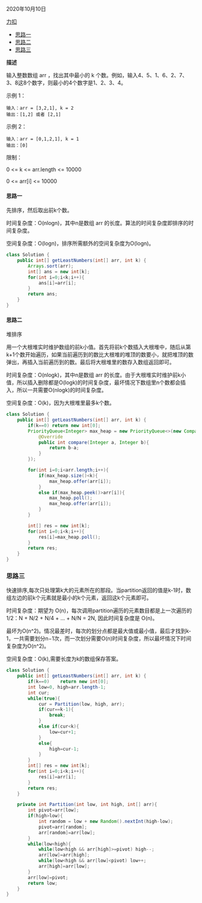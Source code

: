 2020年10月10日

[力扣](https://leetcode-cn.com/problems/zui-xiao-de-kge-shu-lcof/solution/)

- [思路一](#思路一)
- [思路二](#思路二)
- [思路三](#思路三)

**描述**

输入整数数组 arr ，找出其中最小的 k 个数。例如，输入4、5、1、6、2、7、3、8这8个数字，则最小的4个数字是1、2、3、4。

示例 1：
```
输入：arr = [3,2,1], k = 2
输出：[1,2] 或者 [2,1]
```
示例 2：
```
输入：arr = [0,1,2,1], k = 1
输出：[0]
```
限制：

0 <= k <= arr.length <= 10000

0 <= arr[i] <= 10000

#### 思路一

先排序，然后取出前k个数。

时间复杂度：O(nlogn)，其中n是数组 arr 的长度。算法的时间复杂度即排序的时间复杂度。

空间复杂度：O(logn)，排序所需额外的空间复杂度为O(logn)。

```java
class Solution {
    public int[] getLeastNumbers(int[] arr, int k) {
        Arrays.sort(arr);
        int[] ans = new int[k];
        for(int i=0;i<k;i++){
            ans[i]=arr[i];
        }
        return ans;
    }
}
```

#### 思路二

堆排序

用一个大根堆实时维护数组的前k小值。首先将前k个数插入大根堆中，随后从第k+1个数开始遍历，如果当前遍历到的数比大根堆的堆顶的数要小，就把堆顶的数弹出，再插入当前遍历到的数。最后将大根堆里的数存入数组返回即可。

时间复杂度：O(nlogk)，其中n是数组 arr 的长度。由于大根堆实时维护前k小值，所以插入删除都是O(logk)的时间复杂度，最坏情况下数组里n个数都会插入，所以一共需要O(nlogk)的时间复杂度。

空间复杂度：O(k)，因为大根堆里最多k个数。

```java
class Solution {
    public int[] getLeastNumbers(int[] arr, int k) {
        if(k==0) return new int[0];
        PriorityQueue<Integer> max_heap = new PriorityQueue<>(new Comparator<Integer>(){
            @Override
            public int compare(Integer a, Integer b){
                return b-a;
            }
        });

        for(int i=0;i<arr.length;i++){
            if(max_heap.size()<k){
                max_heap.offer(arr[i]);
            }
            else if(max_heap.peek()>arr[i]){
                max_heap.poll();
                max_heap.offer(arr[i]);
            }
        }

        int[] res = new int[k];
        for(int i=0;i<k;i++){
            res[i]=max_heap.poll();
        }
        return res;
    }
}
```

### 思路三

快速排序,每次只处理第k大的元素所在的那段。当partition返回的值是k-1时，数组左边的前k个元素就是最小的k个元素，返回这k个元素即可。

时间复杂度：期望为 O(n)，每次调用partition遍历的元素数目都是上一次遍历的1/2：N + N/2 + N/4 + ... + N/N = 2N, 因此时间复杂度是 O(n)。

最坏为O(n^2)。情况最差时，每次的划分点都是最大值或最小值，最后才找到k-1，一共需要划分n−1次，而一次划分需要O(n)时间复杂度，所以最坏情况下时间复杂度为O(n^2)。

空间复杂度：O(k),需要长度为k的数组保存答案。

```java
class Solution {
    public int[] getLeastNumbers(int[] arr, int k) {
        if(k==0)    return new int[0];
        int low=0, high=arr.length-1;
        int cur;
        while(true){
            cur = Partition(low, high, arr);
            if(cur==k-1){
                break;
            }
            else if(cur<k){
                low=cur+1;
            }
            else{
                high=cur-1;
            }
        }
        int[] res = new int[k];
        for(int i=0;i<k;i++){
            res[i]=arr[i];
        }
        return res;
    }

    private int Partition(int low, int high, int[] arr){
        int pivot=arr[low];
        if(high>low){
            int random = low + new Random().nextInt(high-low);
            pivot=arr[random];
            arr[random]=arr[low];
        }
        while(low<high){
            while(low<high && arr[high]>=pivot) high--;
            arr[low]=arr[high];
            while(low<high && arr[low]<pivot) low++;
            arr[high]=arr[low];
        }
        arr[low]=pivot;
        return low;
    }
}
```
